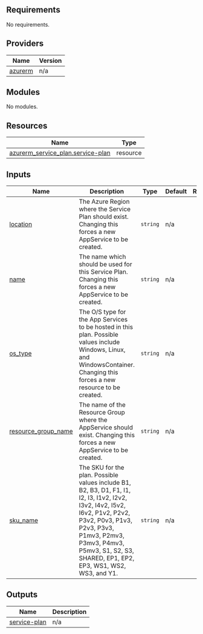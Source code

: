 ## Requirements

No requirements.

## Providers

| Name | Version |
|------|---------|
| <a name="provider_azurerm"></a> [azurerm](#provider\_azurerm) | n/a |

## Modules

No modules.

## Resources

| Name | Type |
|------|------|
| [azurerm_service_plan.service-plan](https://registry.terraform.io/providers/hashicorp/azurerm/latest/docs/resources/service_plan) | resource |

## Inputs

| Name | Description | Type | Default | Required |
|------|-------------|------|---------|:--------:|
| <a name="input_location"></a> [location](#input\_location) | The Azure Region where the Service Plan should exist. Changing this forces a new AppService to be created. | `string` | n/a | yes |
| <a name="input_name"></a> [name](#input\_name) | The name which should be used for this Service Plan. Changing this forces a new AppService to be created. | `string` | n/a | yes |
| <a name="input_os_type"></a> [os\_type](#input\_os\_type) | The O/S type for the App Services to be hosted in this plan. Possible values include Windows, Linux, and WindowsContainer. Changing this forces a new resource to be created. | `string` | n/a | yes |
| <a name="input_resource_group_name"></a> [resource\_group\_name](#input\_resource\_group\_name) | The name of the Resource Group where the AppService should exist. Changing this forces a new AppService to be created. | `string` | n/a | yes |
| <a name="input_sku_name"></a> [sku\_name](#input\_sku\_name) | The SKU for the plan. Possible values include B1, B2, B3, D1, F1, I1, I2, I3, I1v2, I2v2, I3v2, I4v2, I5v2, I6v2, P1v2, P2v2, P3v2, P0v3, P1v3, P2v3, P3v3, P1mv3, P2mv3, P3mv3, P4mv3, P5mv3, S1, S2, S3, SHARED, EP1, EP2, EP3, WS1, WS2, WS3, and Y1. | `string` | n/a | yes |

## Outputs

| Name | Description |
|------|-------------|
| <a name="output_service-plan"></a> [service-plan](#output\_service-plan) | n/a |